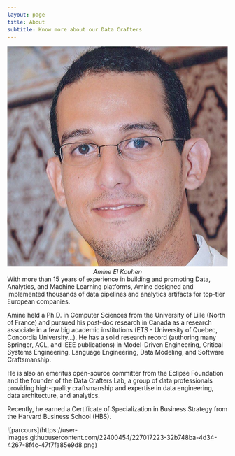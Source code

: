 ```yaml
---
layout: page
title: About
subtitle: Know more about our Data Crafters
---
```

<div class="row">
  <div class="column left">
      <img src="/assets/img/amine.jpg" alt="" class="mx-auto d-block"> 
      <em style="display:block; margin-left:auto; margin-right:auto; text-align: center">Amine El Kouhen</em>    
  </div>
  <div class="column right">
With more than 15 years of experience in building and promoting Data, Analytics, and Machine Learning platforms, Amine designed and implemented thousands of data pipelines and analytics artifacts for top-tier European companies. 

Amine held a Ph.D. in Computer Sciences from the University of Lille (North of France) and pursued his post-doc research in Canada as a research associate in a few big academic institutions (ETS - University of Quebec, Concordia University...). He has a solid research record (authoring many Springer, ACL, and IEEE publications) in Model-Driven Engineering, Critical Systems Engineering, Language Engineering, Data Modeling, and Software Craftsmanship. 

He is also an emeritus open-source committer from the Eclipse Foundation and the founder of the Data Crafters Lab, a group of data professionals providing high-quality craftsmanship and expertise in data engineering, data architecture, and analytics.

Recently, he earned a Certificate of Specialization in Business Strategy from the Harvard Business School (HBS).
  </div>
</div>
<div class="row">
  ![parcours](https://user-images.githubusercontent.com/22400454/227017223-32b748ba-4d34-4267-8f4c-47f7fa85e9d8.png)
</div>

